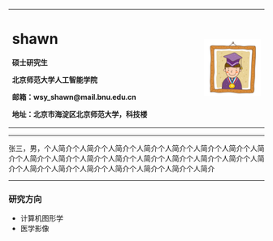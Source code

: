<table border="0">
  <tr>
    <td width="75%">
      <h1>shawn</h1>
      <p><b>硕士研究生</b></p>
      <p><b>北京师范大学人工智能学院</b></p>
      <p><b>邮箱：wsy_shawn@mail.bnu.edu.cn</b></p>
      <p><b>地址：北京市海淀区北京师范大学，科技楼</b></p>
    </td>
    <td width ="25%">
      <img src="\\zhengjianzhao.jpg" width="100%">
     </td>
  </tr>
</table>

<hr>
<p>张三，男，个人简介个人简介个人简介个人简介个人简介个人简介个人简介个人简介个人简介个人简介个人简介个人简介个人简介个人简介个人简介个人简介个人简介个人简介个人简介个人简介个人简介个人简介个人简介个人简介
</p>
<hr>
<h3>研究方向</h3>
<ul>
<li>计算机图形学</li>
<li>医学影像</li>


